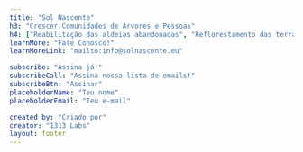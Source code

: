 ```yaml
---
title: "Sol Nascente"
h3: "Crescer Comunidades de Árvores e Pessoas"
h4: ["Reabilitação das aldeias abandonadas", "Reflorestamento das terras degradadas", "Revigorando as economias locais"]
learnMore: "Fale Conosco!"
learnMoreLink: "mailto:info@solnascente.eu"

subscribe: "Assina já!"
subscribeCall: "Assina nossa lista de emails!"
subscribeBtn: "Assinar"
placeholderName: "Teu nome"
placeholderEmail: "Teu e-mail"

created_by: "Criado por"
creator: "1313 Labs"
layout: footer
---
```

